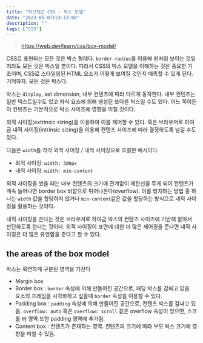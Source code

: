 ```yaml
---
title: "차근차근 CSS - 박스 모델"
date: "2023-05-07T23:13:00"
description: ""
tags: ["CSS"]
---
```


> https://web.dev/learn/css/box-model/

CSS로 표현되는 모든 것은 박스 형태다. `border-radius`를 이용해 원처럼 보이는 것일지라도 모든 것은 박스일 뿐이다. 따라서 CSS의 박스 모델을 이해하는 것은 중요한 기초이며, CSS로 스타일링된 HTML 요소가 어떻게 보여질 것인지 예측할 수 있게 된다. 기억하자. 모든 것은 박스다.


박스는 `display`, set dimension, 내부 컨텐츠에 따라 다르게 동작한다. 내부 컨텐츠는 일반 텍스트일수도 있고 자식 요소에 의해 생성된 또다른 박스일 수도 있다. 어느 쪽이든 이 컨텐츠는 기본적으로 박스 사이즈에 영향을 미칠 것이다. 

외적 사이징(extrinsic sizing)을 이용하여 이를 제어할 수 있다. 혹은 브라우저로 하여금 내적 사이징(intrinsic sizing)을 이용해 컨텐츠 사이즈에 따라 결정하도록 넘길 수도 있다. 

다음은 `width`를 각각 외적 사이징 / 내적 사이징으로 조절한 예시이다.
- 외적 사이징: `width: 300px`
- 내적 사이징: `width: min-content`

외적 사이징을 썼을 때는 내부 컨텐츠의 크기에 관계없이 제한선을 두게 되어 컨텐츠가 계속 늘어나면 border box 바깥으로 튀어나온다(overflow). 이를 방지하는 방법 중 하나는 `width` 값을 할당하지 않거나 `min-content`같은 값을 할당하는 방식으로 내적 사이징을 활용하는 것이다. 

내적 사이징을 쓴다는 것은 브라우저로 하여금 박스의 컨텐츠 사이즈에 기반해 알아서 판단하도록 한다는 것이다. 외적 사이징이 표면에 대한 더 많은 제어권을 준다면 내적 사이징은 더 많은 유연함을 준다고 할 수 있다.

## the areas of the box model

박스는 확연하게 구분된 영역을 가진다
- Margin box
- Border box : `border` 속성에 의해 만들어진 공간으로, 패딩 박스를 감싸고 있음. 요소의 프레임을 시각화하고 싶을때 `border` 속성을 이용할 수 있다.  
- Padding box : `padding` 속성에 의해 만들어진 공간으로, 컨텐츠 박스를 감싸고 있음. `overflow: auto` 혹은 `overflow: scroll` 같은 overflow 속성이 있으면, 스크롤 바 영역 또한 padding 영역에 추가됨. 
- Content box : 컨텐츠가 존재하는 영역. 컨텐츠의 크기에 따라 부모 박스 크기에 영향을 미칠 수 있음. 